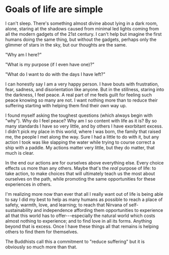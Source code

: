 # Goals of life are simple

I can't sleep. There's something almost divine about lying in a dark room, alone, staring at the shadows caused from minimal led lights coming from all the modern gadgets of the 21st century. I can't help but imagine the first humans doing the same thing, but without the gadgets, perhaps only the glimmer of stars in the sky, but our thoughts are the same.

"Why am I here?"

"What is my purpose (if I even have one)?"

"What do I want to do with the days I have left?"

I can honestly say I am a very happy person. I have bouts with frustration, fear, sadness, and disorientation like anyone. But in the stillness, staring into the darkness, I feel peace. A real part of me feels guilt for feeling such peace knowing so many are not. I want nothing more than to reduce their suffering starting with helping them find their *own* way up.

I found myself asking the toughest questions (which always begin with "why"). Why do I feel peace? Why am I so content with life as it is? By so many standards I have so very little, and by others I have exorbitant excess. I didn't pick my place in this world, where I was born, the family that raised me, the people I met along the way. Sure I had a little to do with it, but any action I took was like slapping the water while trying to course correct a ship with a paddle. My actions matter very little, but they do matter, that much is clear.

In the end our actions are for ourselves above everything else. Every choice effects us more than any others. Maybe that's the *real* purpose of life: to take action, to make choices that will ultimately teach us the most about ourselves on the path, while promoting the same opportunities for these experiences in others.

I'm realizing more now than ever that all I really want out of life is being able to say I did my best to help as many humans as possible to reach a place of safety, warmth, love, and learning; to reach that Nirvana of self-sustainability and independence affording them opportunities to experience all that this world has to offer---especially the natural world which costs almost nothing to experience; and to find love in all its forms. Anything beyond that is excess. Once I have these things all that remains is helping others to find them for themselves.

The Buddhists call this a commitment to "reduce suffering" but it is obviously so much more than that.
